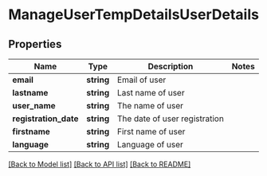 # ManageUserTempDetailsUserDetails

## Properties
Name | Type | Description | Notes
------------ | ------------- | ------------- | -------------
**email** | **string** | Email of user | 
**lastname** | **string** | Last name of user | 
**user_name** | **string** | The name of user | 
**registration_date** | **string** | The date of user registration | 
**firstname** | **string** | First name of user | 
**language** | **string** | Language of user | 

[[Back to Model list]](../README.md#documentation-for-models) [[Back to API list]](../README.md#documentation-for-api-endpoints) [[Back to README]](../README.md)


